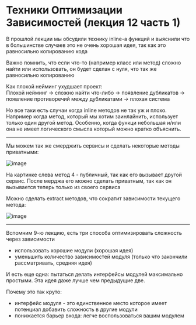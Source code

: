 # Техники Оптимизации Зависимостей (лекция 12 часть 1)

В прошлой лекции мы обсудили технику inline-а функций и выяснили что в большинстве случаев это не очень хорошая идея, так как это равносильно копированию кода

Важно помнить, что если что-то (например класс или метод) сложно найти или использовать, он будет сделан с нуля, что так же равносильно копированию

Как плохой нейминг ухудшает проект:<br>
Плохой нейминг 
$\rightarrow$ сложно найти что-либо 
$\rightarrow$ появление дубликатов 
$\rightarrow$ появление противоречий между дубликатами 
$\rightarrow$ плохая система

Но все таки есть случаи когда inline методов не так уж и плохо. Например когда метод, который мы хотим заинлайнить, использует только один другой метод. 
Особенно, когда функци небольшая и/или она не имеет логического смысла который можно кратко объяснить.

----

Мы можем так же смерджить сервисы и сделать некоторые методы приватными:

![image](https://user-images.githubusercontent.com/57497898/213879713-58d627ba-eee0-4af4-ba07-70aedc111155.png)

На картинке слева метод 4 - публичный, так как его вызывает другой сервис. 
После мерджа его можно сделать приватным, так как он вызывается теперь только из своего сервиса

Можно сделать extract методов, что сократит зависимости текущего метода:

![image](https://user-images.githubusercontent.com/57497898/213881234-79c9a66f-1c97-43ef-997f-fa62c20cddc8.png)

---- 

Вспомним 9-ю лекцию, есть три способа оптимизировать сложность через зависимости
- использовать хорошие модули (хорошая идея)
- уменьшить количество зависимостей модуля (только что закончили рассматривать, средняя идея)

И есть еще одна: пытаться делать интерфейсы модулей максимально простыми. Эта идея даже лучше чем предыдущие две.

Почему это так круто: 
- интерфейс модуля - это единственное место которое имеет потенциал добавить сложность в другие модули
- понижается барьер входа: легче воспользоваться вашим модулем
